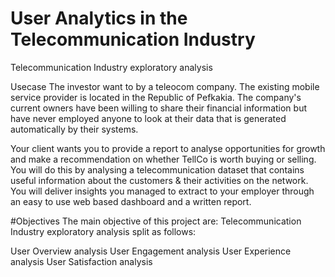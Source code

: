 # User Analytics in the Telecommunication Industry

Telecommunication Industry exploratory analysis


Usecase
The investor want to by a teleocom company. The existing mobile service provider is located in the Republic of Pefkakia. 
The company's current owners have been willing to share their financial information but have never employed anyone to
look at their data that is generated automatically by their systems.

Your client wants you to provide a report to analyse opportunities for growth and make a recommendation on whether TellCo 
is worth buying or selling. You will do this by analysing a telecommunication dataset that contains useful information 
about the customers & their activities on the network. You will deliver insights you managed to extract to your employer through an easy to use web based dashboard and a written report.

#Objectives
The main objective of this project are:
Telecommunication Industry exploratory analysis split as follows:

User Overview analysis
User Engagement analysis
User Experience analysis
User Satisfaction analysis

